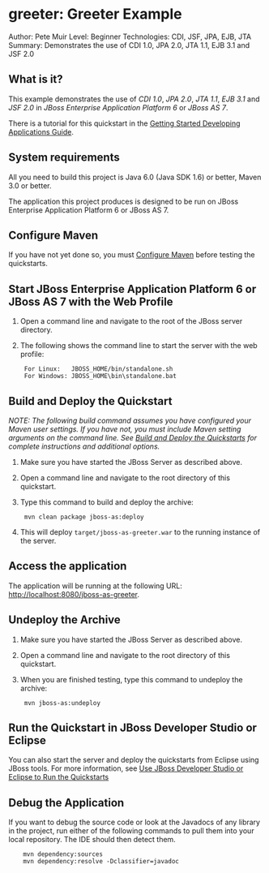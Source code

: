 greeter: Greeter Example
========================
Author: Pete Muir
Level: Beginner
Technologies: CDI, JSF, JPA, EJB, JTA
Summary: Demonstrates the use of CDI 1.0, JPA 2.0, JTA 1.1, EJB 3.1 and JSF 2.0

What is it?
-----------

This example demonstrates the use of *CDI 1.0*, *JPA 2.0*, *JTA 1.1*, *EJB 3.1* and *JSF 2.0* in *JBoss Enterprise Application Platform 6* or *JBoss AS 7*.

There is a tutorial for this quickstart in the [Getting Started Developing Applications Guide](https://docs.jboss.org/author/display/AS71/Getting+Started+Developing+Applications+Guide "Getting Started Developing Applications Guide").

System requirements
-------------------

All you need to build this project is Java 6.0 (Java SDK 1.6) or better, Maven 3.0 or better.

The application this project produces is designed to be run on JBoss Enterprise Application Platform 6 or JBoss AS 7. 

 
Configure Maven
---------------

If you have not yet done so, you must [Configure Maven](../README.md#mavenconfiguration) before testing the quickstarts.


Start JBoss Enterprise Application Platform 6 or JBoss AS 7 with the Web Profile
-------------------------

1. Open a command line and navigate to the root of the JBoss server directory.
2. The following shows the command line to start the server with the web profile:

        For Linux:   JBOSS_HOME/bin/standalone.sh
        For Windows: JBOSS_HOME\bin\standalone.bat

 
Build and Deploy the Quickstart
-------------------------

_NOTE: The following build command assumes you have configured your Maven user settings. If you have not, you must include Maven setting arguments on the command line. See [Build and Deploy the Quickstarts](../README.md#buildanddeploy) for complete instructions and additional options._

1. Make sure you have started the JBoss Server as described above.
2. Open a command line and navigate to the root directory of this quickstart.
3. Type this command to build and deploy the archive:

        mvn clean package jboss-as:deploy

4. This will deploy `target/jboss-as-greeter.war` to the running instance of the server.


Access the application 
---------------------

The application will be running at the following URL: <http://localhost:8080/jboss-as-greeter>. 


Undeploy the Archive
--------------------

1. Make sure you have started the JBoss Server as described above.
2. Open a command line and navigate to the root directory of this quickstart.
3. When you are finished testing, type this command to undeploy the archive:

        mvn jboss-as:undeploy


Run the Quickstart in JBoss Developer Studio or Eclipse
-------------------------------------
You can also start the server and deploy the quickstarts from Eclipse using JBoss tools. For more information, see [Use JBoss Developer Studio or Eclipse to Run the Quickstarts](../README.md#useeclipse) 


Debug the Application
------------------------------------

If you want to debug the source code or look at the Javadocs of any library in the project, run either of the following commands to pull them into your local repository. The IDE should then detect them.

        mvn dependency:sources
        mvn dependency:resolve -Dclassifier=javadoc

